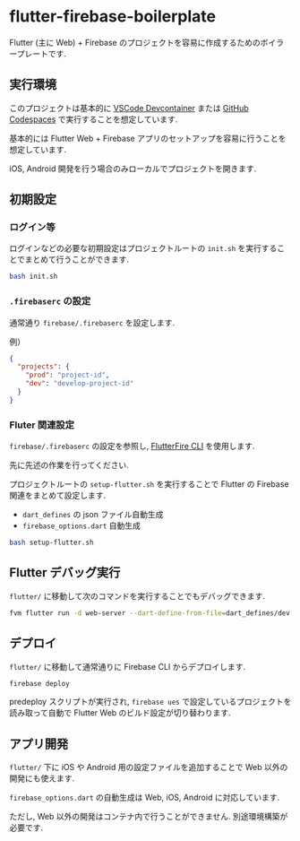 # flutter-firebase-boilerplate

Flutter (主に Web) + Firebase のプロジェクトを容易に作成するためのボイラープレートです.

## 実行環境

このプロジェクトは基本的に [VSCode Devcontainer](https://marketplace.visualstudio.com/items?itemName=ms-vscode-remote.remote-containers) または [GitHub Codespaces](https://marketplace.visualstudio.com/items?itemName=GitHub.codespaces) で実行することを想定しています.

基本的には Flutter Web + Firebase アプリのセットアップを容易に行うことを想定しています.

iOS, Android 開発を行う場合のみローカルでプロジェクトを開きます.

## 初期設定

### ログイン等

ログインなどの必要な初期設定はプロジェクトルートの `init.sh` を実行することでまとめて行うことができます.

```bash
bash init.sh
```

### `.firebaserc` の設定

通常通り `firebase/.firebaserc` を設定します.

例）

```json
{
  "projects": {
    "prod": "project-id",
    "dev": "develop-project-id"
  }
}
```

### Fluter 関連設定

`firebase/.firebaserc` の設定を参照し, [FlutterFire CLI](https://firebase.flutter.dev/docs/cli/) を使用します.

先に先述の作業を行ってください.

プロジェクトルートの `setup-flutter.sh` を実行することで Flutter の Firebase 関連をまとめて設定します.

- `dart_defines` の json ファイル自動生成
- `firebase_options.dart` 自動生成

```bash
bash setup-flutter.sh
```

## Flutter デバッグ実行

`flutter/` に移動して次のコマンドを実行することでもデバッグできます.

```bash
fvm flutter run -d web-server --dart-define-from-file=dart_defines/dev.json
```

## デプロイ

`flutter/` に移動して通常通りに Firebase CLI からデプロイします.

```bash
firebase deploy
```

predeploy スクリプトが実行され, `firebase ues` で設定しているプロジェクトを読み取って自動で Flutter Web のビルド設定が切り替わります.

## アプリ開発

`flutter/` 下に iOS や Android 用の設定ファイルを追加することで Web 以外の開発にも使えます.

`firebase_options.dart` の自動生成は Web, iOS, Android に対応しています.

ただし, Web 以外の開発はコンテナ内で行うことができません. 別途環境構築が必要です.
